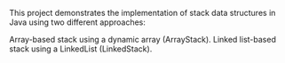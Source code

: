 This project demonstrates the implementation of stack data structures in Java using two different approaches:

Array-based stack using a dynamic array (ArrayStack).
Linked list-based stack using a LinkedList (LinkedStack).
